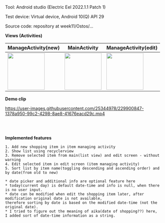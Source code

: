 Tool: Android studio (Electric Eel 2022.1.1 Patch 1)

Test device: Virtual device, Android 10(Q) API 29

Source code: repository at week11/Ostos/...


**Views (Activities)**    

|ManageActivity(new)|MainActivity|ManageActivity(edit)|
|-|-|-|
|<kbd> <img src="https://user-images.githubusercontent.com/25344978/229900104-bcf5fc8b-8706-47b5-9983-e5757a313f95.png" width=120> </kbd>|<kbd> <img src="https://user-images.githubusercontent.com/25344978/229900061-be5b175e-ce8a-4f6a-8a46-74db8a6905de.png" width=120> </kbd>|<kbd> <img src="https://user-images.githubusercontent.com/25344978/229900085-3be039e1-5e50-44ab-8a03-48edc03fbd5e.png" width=120> </kbd>|


**Demo clip**

https://user-images.githubusercontent.com/25344978/229900847-1378a950-99c2-4298-8ae8-41676eacd29c.mp4


<br>
<br>

**Implemented features**  

```
1. Add new shopping item in item managing activity
2. Show list using recyclerview
3. Remove selected item from main(list view) and edit screen - without warning
4. Edit selected item in edit screen (item managing activity)
5. Sort list by item name(toggling descending and ascending order) and by date(from old to new) 

* date picker and additional info are optional feature here  
* today(current day) is default date-time and info is null, when there is no user input. 
* date can be modified when edit the shopping item later, after modification original date is not available, 
therefore sorting by date is based on the modified date-time (not the original date).
* I tried to figure out the meaning of aika(date of shopping??) here, I added sort of date-time information as a string. 
```
